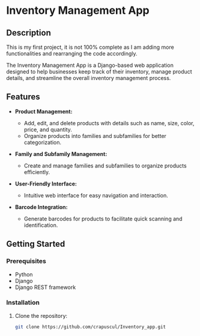 # Inventory Management App



## Description

This is my first project, it is not 100% complete as I am adding more functionalities and rearranging the code accordingly.

The Inventory Management App is a Django-based web application designed to help businesses keep track of their inventory, manage product details, and streamline the overall inventory management process.

## Features

- **Product Management:**
  - Add, edit, and delete products with details such as name, size, color, price, and quantity.
  - Organize products into families and subfamilies for better categorization.

- **Family and Subfamily Management:**
  - Create and manage families and subfamilies to organize products efficiently.

- **User-Friendly Interface:**
  - Intuitive web interface for easy navigation and interaction.

- **Barcode Integration:**
  - Generate barcodes for products to facilitate quick scanning and identification.

## Getting Started

### Prerequisites

- Python 
- Django
- Django REST framework


### Installation

1. Clone the repository:

   ```bash
   git clone https://github.com/crapuscul/Inventory_app.git
